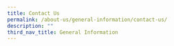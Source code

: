 ```yaml
---
title: Contact Us
permalink: /about-us/general-information/contact-us/
description: ""
third_nav_title: General Information
---
```

